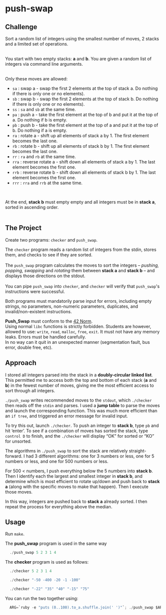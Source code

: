 # push-swap

## Challenge

Sort a random list of integers using the smallest number of moves, 2 stacks
and a limited set of operations. <br />
<br />

You start with two empty stacks: **a** and **b**. You are given a random list of integers via command line arguments.
<br />
<br />

Only these moves are allowed:
- `sa` : swap a - swap the first 2 elements at the top of stack a. Do nothing if there is only one or no elements).
- `sb` : swap b - swap the first 2 elements at the top of stack b. Do nothing if there is only one or no elements).
- `ss` : `sa` and `sb` at the same time.
- `pa` : push a - take the first element at the top of b and put it at the top of a. Do
nothing if b is empty.
- `pb` : push b - take the first element at the top of a and put it at the top of b. Do
nothing if a is empty.
- `ra` : rotate a - shift up all elements of stack a by 1. The first element becomes
the last one.
- `rb` : rotate b - shift up all elements of stack b by 1. The first element becomes the last one.
- `rr` : `ra` and `rb` at the same time.
- `rra` : reverse rotate a - shift down all elements of stack a by 1. The last element becomes the first one.
- `rrb` : reverse rotate b - shift down all elements of stack b by 1. The last element becomes the first one.
- `rrr` : `rra` and `rrb` at the same time.
<br />

At the end, **stack b** must empty empty and all integers must be in **stack a**, sorted in ascending order. <br />
<br />

## The Project
Create two programs: ```checker``` and ```push_swap```. <br />

The ```checker``` program reads a random list of integers from the stdin, stores them, and checks to see
if they are sorted. <br />
<br />
The ```push_swap``` program calculates the moves to sort the integers – *pushing, popping, swapping* and *rotating* 
them between **stack a** and **stack b** – and displays those directions on the stdout. <br />
<br />
You can pipe ```push_swap``` into ```checker```, and ```checker``` will verify that ```push_swap```'s instructions were successful. 
<br />

Both programs must mandatorily parse input for errors, including empty strings, no parameters, 
non-numeric parameters, duplicates, and invalid/non-existent instructions.

**Push_Swap** must conform to the [42 Norm](https://cdn.intra.42.fr/pdf/pdf/960/norme.en.pdf). <br />
Using normal ```libc``` functions is strictly forbidden. Students are however, allowed to use: ```write```, ```read```, ```malloc```, ```free```, ```exit```. 
It must not have any memory leaks. Errors must be handled carefully. <br />
In no way can it quit in an unexpected manner (segmentation fault, bus error, double free, etc).

## Approach

I stored all integers parsed into the stack in a **doubly-circular linked list**. This permitted me to access both the top and bottom of each stack (**a** and **b**) in the fewest number of moves, giving me the most efficient access to sort through all integers.  <br />

```./push_swap``` writes recommended moves to the ```stdout```, which ```./checker``` then reads off the ```stdin``` and parses. I used a **jump table** to parse the moves and launch the corresponding function. This was much more efficient than an ```if tree```, and triggered an error message for invalid input. <br />

To try this out, launch ```./checker```. To push an integer to **stack b**, type ```pb``` and hit ‘enter’. To see if a combination of moves has sorted the stack, type ```control D``` to finish, and the ```./checker``` will display “OK” for sorted or “KO” for unsorted. <br />

The algorithms in ```./push_swap``` to sort the stack are relatively straight-forward. I had 3 different algorithms: one for 3 numbers or less, one for 5 numbers or less, and one for 500 numbers or less. <br />

For 500 <  numbers, I push everything below the 5 numbers into **stack b**. Then I identify each the largest and smallest integer in **stack b**, and determine which is most efficient to rotate up/down and push back to **stack a** (along with the specific moves to make that happen). Then I execute those moves. <br />

In this way, integers are pushed back to **stack a** already sorted. I then repeat the process for everything above the median. <br />

## Usage
Run ```make```.

The **push_swap** program is used in the same way
```c
  ./push_swap 5 2 3 1 4
```

The **checker** program is used as follows:
```c
  ./checker 5 2 3 1 4
```
```c
  ./checker "-50 -400 -20 -1 -100"
```
```c
  ./checker "-22" "35" "40" "-15" "75"
```
You can run the two together using:
```c
  ARG=`ruby -e "puts (0..100).to_a.shuffle.join(' ')"`; ./push_swap $ARG | ./checker -v $ARG
```
